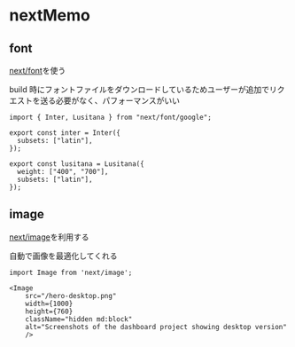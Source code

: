 # nextMemo

## font

[next/font](https://nextjs.org/docs/pages/building-your-application/optimizing/fonts)を使う

build 時にフォントファイルをダウンロードしているためユーザーが追加でリクエストを送る必要がなく、パフォーマンスがいい

```
import { Inter, Lusitana } from "next/font/google";

export const inter = Inter({
  subsets: ["latin"],
});

export const lusitana = Lusitana({
  weight: ["400", "700"],
  subsets: ["latin"],
});

```

## image

[next/image](https://nextjs.org/docs/pages/api-reference/components/image)を利用する

自動で画像を最適化してくれる

```
import Image from 'next/image';

<Image
    src="/hero-desktop.png"
    width={1000}
    height={760}
    className="hidden md:block"
    alt="Screenshots of the dashboard project showing desktop version"
    />
```
